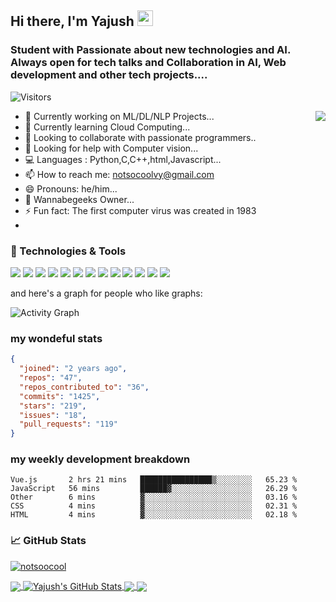 ## Hi there, I'm Yajush <img src="https://media.giphy.com/media/hvRJCLFzcasrR4ia7z/giphy.gif" width="25px">
### Student with Passionate about new technologies and AI. Always open for tech talks and Collaboration in AI, Web development and other tech projects....

![Visitors](https://visitor-badge.laobi.icu/badge?page_id=notsoocool.notsoocool)

<img align="right" src="https://media1.giphy.com/media/13HgwGsXF0aiGY/giphy.gif" />

- 🔭 Currently working on  ML/DL/NLP Projects...
- 🌱 Currently learning  Cloud Computing...
- 👯 Looking to collaborate with passionate programmers..
- 🤔 Looking for help with Computer vision...
- 💻 Languages : Python,C,C++,html,Javascript...
- 📫 How to reach me: notsocoolvy@gmail.com 
- 😄 Pronouns: he/him...
- 🔭 Wannabegeeks Owner...
- ⚡ Fun fact: The first computer virus was created in 1983
- 
<!--
**Connect With me on :** 
<br>
<a href="https://www.linkedin.com/in/yajush-vyas-9465261b4/">
  <img align="left" alt="Yajush's LinkdeIN" width="22px" src="https://cdn.jsdelivr.net/npm/simple-icons@v3/icons/linkedin.svg" />
</a>
<a href="https://www.codechef.com/users/peace01_yj">
  <img align="left" alt="Yajush's Codechef" width="22px" src="https://cdn.jsdelivr.net/npm/simple-icons@3.12.2/icons/codechef.svg" />
</a>
<a href="https://www.hackerearth.com/@peace01yj">
  <img align="left" alt="Yajush's Hackerearth" width="22px" src="https://cdn.jsdelivr.net/npm/simple-icons@3.12.2/icons/hackerearth.svg" />
</a>
<a href="https://www.instagram.com/__vyas.ji__/">
  <img align="left" alt="Yajush's Instagram" width="22px" src="https://cdn.jsdelivr.net/npm/simple-icons@3.12.2/icons/instagram.svg" />
</a>
<a href="https://www.hackerrank.com/peace01yj">
  <img align="left" alt="Yajush's Hackerrank" width="22px" src="https://cdn.jsdelivr.net/npm/simple-icons@3.12.2/icons/hackerrank.svg" />
</a>
<a href="https://dev.to/geekyvyas">
  <img src="https://d2fltix0v2e0sb.cloudfront.net/dev-badge.svg" alt="Yajush Vyas's DEV Profile" height="22" width="22">
</a>
        
<br /> -->


### 🔧 Technologies & Tools
![](https://img.shields.io/badge/macOS-Mojave-292e33?style=flat&logo=apple&logoColor=white&color=2bbc8a)
![](https://img.shields.io/badge/IDE-VSCode-%23007ACC?style=flat&logo=Visual-studio-code&logoColor=white&color=2bbc8a)
![](https://img.shields.io/badge/Code-Python-informational?style=flat&logo=python&logoColor=white&color=2bbc8a)
![](https://img.shields.io/badge/Code-JavaScript-informational?style=flat&logo=javascript&logoColor=white&color=2bbc8a)
![](https://img.shields.io/badge/Code-Golang-informational?style=flat&logo=go&logoColor=white&color=2bbc8a)
![](https://img.shields.io/badge/Code-Make-informational?style=flat&logo=cmake&logoColor=white&color=2bbc8a)
![](https://img.shields.io/badge/Code-Vue-informational?style=flat&logo=vue.js&logoColor=white&color=2bbc8a)
![](https://img.shields.io/badge/Shell-Bash-informational?style=flat&logo=gnu-bash&logoColor=white&color=2bbc8a)
![](https://img.shields.io/badge/Tools-PostgreSQL-informational?style=flat&logo=postgresql&logoColor=white&color=2bbc8a)
![](https://img.shields.io/badge/Tools-Docker-informational?style=flat&logo=docker&logoColor=white&color=2bbc8a)
![](https://img.shields.io/badge/Tools-Kubernetes-informational?style=flat&logo=kubernetes&logoColor=white&color=2bbc8a)
![](https://img.shields.io/badge/Tools-Red_Hat_OpenShift-informational?style=flat&logo=red-hat-open-shift&logoColor=white&color=2bbc8a)
![](https://img.shields.io/badge/Cloud-Digital_Ocean-informational?style=flat&logo=digitalocean&logoColor=white&color=2bbc8a)
 
and here's a graph for people who like graphs: 

![Activity Graph](https://activity-graph.herokuapp.com/graph?username=notsoocool&theme=github)


<h3>my wondeful stats</h3>

```json
{
  "joined": "2 years ago",
  "repos": "47",
  "repos_contributed_to": "36",
  "commits": "1425",
  "stars": "219",
  "issues": "18",
  "pull_requests": "119"
}
```

<h3>my weekly development breakdown</h3>

<!--START_SECTION:waka-->
```text
Vue.js       2 hrs 21 mins   ████████████████▒░░░░░░░░   65.23 % 
JavaScript   56 mins         ██████▓░░░░░░░░░░░░░░░░░░   26.29 % 
Other        6 mins          ▓░░░░░░░░░░░░░░░░░░░░░░░░   03.16 % 
CSS          4 mins          ▓░░░░░░░░░░░░░░░░░░░░░░░░   02.31 % 
HTML         4 mins          ▓░░░░░░░░░░░░░░░░░░░░░░░░   02.18 % 
```
<!--END_SECTION:waka-->


### &#x1f4c8; GitHub Stats

 <p align="left"> <a href="https://github.com/ryo-ma/github-profile-trophy"><img src="https://github-profile-trophy.vercel.app/?username=notsoocool&theme=onedark" alt="notsoocool" /></a> </p>

<a href="https://github.com/notsoocool/notsoocool">
  <img align="center" src="https://github-readme-stats.vercel.app/api/top-langs/?username=notsoocool&hide=java,html&title_color=ffffff&text_color=c9cacc&icon_color=2bbc8a&bg_color=1d1f21" />
</a>
<a href="https://github.com/notsoocool/notsoocool">
  <img align="center" src="https://github-readme-stats.vercel.app/api?username=notsoocool&show_icons=true&line_height=27&count_private=true&title_color=ffffff&text_color=c9cacc&icon_color=2bbc8a&bg_color=1d1f21" alt="Yajush's GitHub Stats" />
</a>

<a href="https://github.com/notsoocool/Sleep-Tight">
  <img align="center" src="https://github-readme-stats.vercel.app/api/pin/?username=notsoocool&repo=Sleep-Tight&title_color=ffffff&text_color=c9cacc&icon_color=2bbc8a&bg_color=1d1f21" />
</a>


<a href="https://github.com/notsoocool/qwerty-spaces">
  <img align="center" src="https://github-readme-stats.vercel.app/api/pin/?username=notsoocool&repo=qwerty-spaces&title_color=ffffff&text_color=c9cacc&icon_color=2bbc8a&bg_color=1d1f21" />
</a>  



